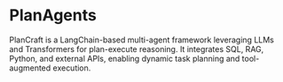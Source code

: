 # PlanAgents
PlanCraft is a LangChain-based multi-agent framework leveraging LLMs and Transformers for plan-execute reasoning. It integrates SQL, RAG, Python, and external APIs, enabling dynamic task planning and tool-augmented execution.
